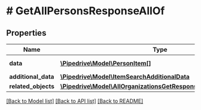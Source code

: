 # # GetAllPersonsResponseAllOf

## Properties

Name | Type | Description | Notes
------------ | ------------- | ------------- | -------------
**data** | [**\Pipedrive\Model\PersonItem[]**](PersonItem.md) | The array of persons | [optional]
**additional_data** | [**\Pipedrive\Model\ItemSearchAdditionalData**](ItemSearchAdditionalData.md) |  | [optional]
**related_objects** | [**\Pipedrive\Model\AllOrganizationsGetResponseAllOfRelatedObjects**](AllOrganizationsGetResponseAllOfRelatedObjects.md) |  | [optional]

[[Back to Model list]](../../README.md#models) [[Back to API list]](../../README.md#endpoints) [[Back to README]](../../README.md)
